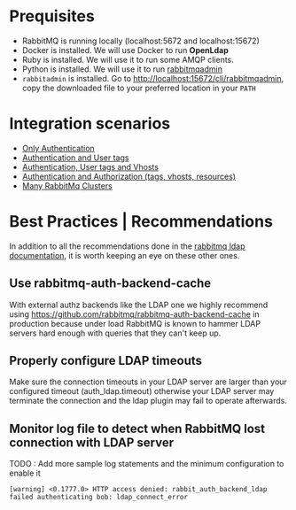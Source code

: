 # Prequisites
- RabbitMQ is running locally (localhost:5672 and localhost:15672)
- Docker is installed. We will use Docker to run **OpenLdap**
- Ruby is installed. We will use it to run some AMQP clients.
- Python is installed. We will use it to run [rabbitmqadmin](https://www.rabbitmq.com/management-cli.html)
- `rabbitadmin` is installed.  Go to [http://localhost:15672/cli/rabbitmqadmin](http://localhost:15672/cli/rabbitmqadmin]), copy the downloaded file to your preferred location in your `PATH`


# Integration scenarios
- [Only Authentication](only-authentication/Readme.md)
- [Authentication and User tags](authentication-and-tags/Readme.md)
- [Authentication, User tags and Vhosts](auth-tags-vhost/Readme.md)
- [Authentication and Authorization (tags, vhosts, resources)](auth-and-authz/Readme.md)
- [Many RabbitMq Clusters](many-rabbitmq-clusters/Readme.md)


# Best Practices | Recommendations
In addition to all the recommendations done in the [rabbitmq ldap documentation](https://www.rabbitmq.com/ldap.html), it is worth keeping an eye on these other ones.

## Use rabbitmq-auth-backend-cache
With external authz backends like the LDAP one we highly recommend using https://github.com/rabbitmq/rabbitmq-auth-backend-cache in production because under load RabbitMQ is known to hammer LDAP servers hard enough with queries that they can't keep up.

## Properly configure LDAP timeouts
Make sure the connection timeouts in your LDAP server are larger than your configured timeout (auth_ldap.timeout) otherwise your LDAP server may terminate the connection and the ldap plugin may fail to operate afterwards.

## Monitor log file to detect when RabbitMQ lost connection with LDAP server
TODO : Add more sample log statements and the minimum configuration to enable it
```
[warning] <0.1777.0> HTTP access denied: rabbit_auth_backend_ldap failed authenticating bob: ldap_connect_error
```

